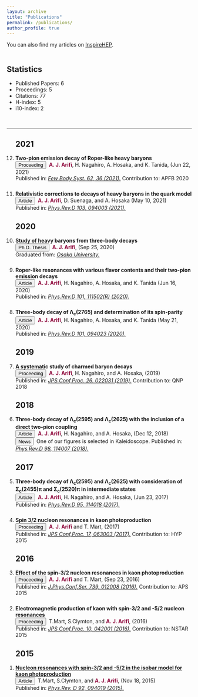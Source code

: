 ```yaml
---
layout: archive
title: "Publications"
permalink: /publications/
author_profile: true
---
```


You can also find my articles on <a href="https://inspirehep.net/authors/1410710">InspireHEP</a>.

<p style="margin-bottom:1.2cm;"></p>

## Statistics
* Published Papers: 6
* Proceedings: 5
* Citations: 77
* H-index: 5
* i10-index: 2

<p style="margin-bottom:1.2cm;"></p>

<hr>


<ol reversed>
  <h2> 2021 </h2>
  <li style="margin-bottom: 25px;"><b>Two-pion emission decay of Roper-like heavy baryons</b><br> 
      <button class="btn--article-blue">Proceeding</button>&nbsp; <b style="color:#900C3F"> A. J. Arifi</b>, H. Nagahiro, A. Hosaka, and K. Tanida, (Jun 22, 2021)    <br> 
      Published in: <i> <a href="https://link.springer.com/article/10.1007/s00601-021-01625-0">Few Body Syst. 62, 36 (2021).</a></i> Contribution to: APFB 2020 </li>
  
  <li style="margin-bottom: 25px;"><b>Relativistic corrections to decays of heavy baryons in the quark model</b><br> 
      <button class="btn--article">Article</button>&nbsp; <b style="color:#900C3F"> A. J. Arifi</b>, D. Suenaga, and A. Hosaka (May 10, 2021)<br> 
      Published in: <i> <a href="https://journals.aps.org/prd/abstract/10.1103/PhysRevD.103.094003"> Phys.Rev.D 103, 094003 (2021).</a></i> </li>
  
  <h2> 2020 </h2>
  <li style="margin-bottom: 25px;"><b>Study of heavy baryons from three-body decays</b><br> 
      <button class="btn--article-black">Ph.D. Thesis</button>&nbsp; <b style="color:#900C3F"> A. J. Arifi</b>, (Sep 25, 2020)<br> 
      Graduated from: <i> <a href="https://japanlinkcenter.org/jalc/linkSakiAnnaiOto/mRRidirect/index?doi=10.18910/77474"> Osaka University.</a></i> </li>
  
  <li style="margin-bottom: 25px;"><b>Roper-like resonances with various flavor contents and their two-pion emission decays</b><br> 
      <button class="btn--article">Article</button>&nbsp; <b style="color:#900C3F"> A. J. Arifi</b>, H. Nagahiro, A. Hosaka, and K. Tanida (Jun 16, 2020)<br> 
      Published in: <i> <a href="https://journals.aps.org/prd/abstract/10.1103/PhysRevD.101.111502"> Phys.Rev.D 101, 111502(R) (2020).</a></i> </li> 
  
  <li style="margin-bottom: 25px;"><b>Three-body decay of Λ<sub>c</sub>(2765) and determination of its spin-parity</b><br> 
      <button class="btn--article">Article</button>&nbsp; <b style="color:#900C3F"> A. J. Arifi</b>, H. Nagahiro, A. Hosaka, and K. Tanida (May 21, 2020)<br> 
      Published in: <i> <a href="https://journals.aps.org/prd/abstract/10.1103/PhysRevD.101.094023"> Phys.Rev.D 101, 094023 (2020).</a></i> </li> 
  
  <h2> 2019 </h2>
  <li style="margin-bottom: 25px;"><b>A systematic study of charmed baryon decays</b><br> 
      <button class="btn--article-blue">Proceeding</button>&nbsp; <b style="color:#900C3F"> A. J. Arifi</b>, H. Nagahiro, and A. Hosaka, (2019)<br> 
      Published in: <i> <a href="https://journals.jps.jp/doi/10.7566/JPSCP.26.022031">JPS Conf.Proc. 26. 022031 (2019).</a></i> Contribution to: QNP 2018 </li>
  
  <h2> 2018 </h2>
  <li style="margin-bottom: 25px;"><b>Three-body decay of Λ<sub>c</sub>(2595) and Λ<sub>c</sub>(2625) with the inclusion of a direct two-pion coupling</b><br> 
      <button class="btn--article">Article</button>&nbsp; <b style="color:#900C3F"> A. J. Arifi</b>, H. Nagahiro, and A. Hosaka, (Dec 12, 2018)<br> 
      <button class="btn--article-red">News</button>&nbsp; One of our figures is selected in Kaleidoscope.
      Published in: <i> <a href="https://journals.aps.org/prd/abstract/10.1103/PhysRevD.98.114007"> Phys.Rev.D 98, 114007 (2018).</a></i> </li>  
  
  <h2> 2017 </h2>
  <li style="margin-bottom: 25px;"><b>Three-body decay of Λ<sub>c</sub>(2595) and Λ<sub>c</sub>(2625) with consideration of Σ<sub>c</sub>(2455)π and Σ<sub>c</sub>(2520)π in intermediate states </b><br> 
      <button class="btn--article">Article</button>&nbsp; <b style="color:#900C3F"> A. J. Arifi</b>, H. Nagahiro, and A. Hosaka, (Jun 23, 2017)<br> 
      Published in: <i> <a href="https://journals.aps.org/prd/abstract/10.1103/PhysRevD.95.114018"> Phys.Rev.D 95, 114018 (2017).</a></i> </li>
  
  <li style="margin-bottom: 25px;"><b>Spin 3/2 nucleon resonances in kaon photoproduction </b><br> 
      <button class="btn--article-blue">Proceeding</button>&nbsp; <b style="color:#900C3F"> A. J. Arifi</b> and T. Mart, (2017)<br> 
      Published in: <i> <a href="https://journals.jps.jp/doi/10.7566/JPSCP.17.063003">JPS Conf.Proc. 17, 063003 (2017).</a></i> Contribution to: HYP 2015 </li>
  
  <h2> 2016 </h2>
  <li style="margin-bottom: 25px;"><b>Effect of the spin-3/2 nucleon resonances in kaon photoproduction </b><br> 
      <button class="btn--article-blue">Proceeding</button>&nbsp; <b style="color:#900C3F"> A. J. Arifi</b> and T. Mart, (Sep 23, 2016)<br>
      Published in: <i> <a href="https://iopscience.iop.org/article/10.1088/1742-6596/739/1/012008">J.Phys.Conf.Ser. 739, 012008 (2016).</a></i> Contribution to: APS 2015 </li>
  
  <li style="margin-bottom: 25px;"><b>Electromagnetic production of kaon with spin-3/2 and -5/2 nucleon resonances </b><br> 
      <button class="btn--article-blue">Proceeding</button>&nbsp; T.Mart, S.Clymton, and <b style="color:#900C3F"> A. J. Arifi</b>, (2016)<br>
      Published in: <i> <a href="https://journals.jps.jp/doi/10.7566/JPSCP.10.042001">JPS Conf.Proc. 10, 042001 (2016).</a></i> Contribution to: NSTAR 2015 </li>
  
  <h2> 2015 </h2>
  <li><b><a href="https://ajarifi.github.io/publication/article-1"> Nucleon resonances with spin-3/2 and -5/2 in the isobar model for kaon photoproduction </a></b>
    <br> 
    <button class="btn--article">Article</button>&nbsp; T.Mart, S.Clymton, and <b style="color:#900C3F"> A. J. Arifi</b>, (Nov 18, 2015)<br>
    Published in: <i> <a href="https://journals.aps.org/prd/abstract/10.1103/PhysRevD.92.094019">Phys.Rev. D 92, 094019 (2015).</a> </i></li>
  
</ol>
